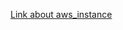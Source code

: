 [Link about aws_instance](https://registry.terraform.io/providers/hashicorp/aws/latest/docs/data-sources/instance)
